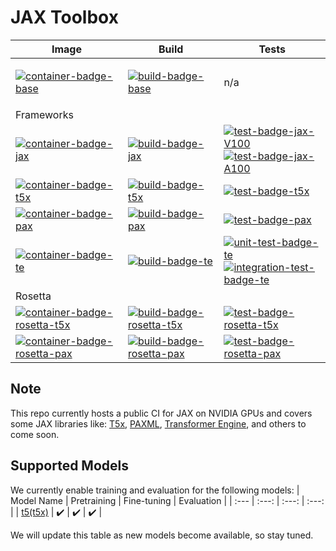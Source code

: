# JAX Toolbox

<table>
    <thead>
        <tr>
            <th>Image</th>
            <th>Build</th>
            <th>Tests</th>
        </tr>
    </thead>
    <tbody>
        <tr>
            <td>

[![container-badge-base]][container-link-base]
            </td>
            <td>
[![build-badge-base]][workflow-base]
            </td>
            <td> n/a </td>
        </tr>
        <tr style="border-bottom-style:hidden">
            <td colspan=3> Frameworks </td>
        </tr>
        <!-- JAX -->
        <tr>
            <td>
[![container-badge-jax]][container-link-jax]  
            </td>
            <td>
[![build-badge-jax]][workflow-jax]
            </td>
            <td>
[![test-badge-jax-V100]][workflow-jax-unit]
<br>
[![test-badge-jax-A100]][workflow-jax-unit]
            </td>
        </tr>
        <!-- t5x -->
        <tr style="border-style:hidden">
            <td>
[![container-badge-t5x]][container-link-t5x]
            </td>
            <td>
[![build-badge-t5x]][workflow-t5x] 
            </td>
            <td>
[![test-badge-t5x]][workflow-t5x-perf] 
            </td>
        </tr>
        <!-- pax -->
        <tr style="border-style:hidden">
            <td>
[![container-badge-pax]][container-link-pax] 
            </td>
            <td>
[![build-badge-pax]][workflow-pax]
            </td>
            <td>
[![test-badge-pax]][workflow-pax-perf]
            </td>
        </tr>
        <!-- te -->
        <tr>
            <td>
[![container-badge-te]][container-link-te]
            </td>
            <td>
[![build-badge-te]][workflow-te]
            </td>
            <td>
[![unit-test-badge-te]][workflow-te-test] <br> [![integration-test-badge-te]][workflow-te-test]
            </td>
        </tr>
        <tr style="border-bottom-style:hidden">
            <td colspan=3> Rosetta </td>
        </tr>
        <!-- rosetta-t5x -->
        <tr style="border-style:hidden">
            <td>
[![container-badge-rosetta-t5x]][container-link-rosetta-t5x] 
            </td>
            <td>
[![build-badge-rosetta-t5x]][workflow-rosetta-t5x] 
            </td>
            <td>
[![test-badge-rosetta-t5x]][workflow-rosetta-t5x]
            </td>
        </tr>
        <!-- rosetta-pax -->
        <tr>
            <td>
[![container-badge-rosetta-pax]][container-link-rosetta-pax]
            </td>
            <td>
[![build-badge-rosetta-pax]][workflow-rosetta-pax]
            </td>
            <td>
[![test-badge-rosetta-pax]][workflow-rosetta-pax]
            </td>
        </tr>
    </tbody>
</table>


[container-badge-base]: https://img.shields.io/static/v1?label=&message=.base&color=gray&logo=docker
[container-badge-jax]: https://img.shields.io/static/v1?label=&message=JAX&color=gray&logo=docker
[container-badge-t5x]: https://img.shields.io/static/v1?label=&message=T5X&color=gray&logo=docker
[container-badge-pax]: https://img.shields.io/static/v1?label=&message=PAX&color=gray&logo=docker
[container-badge-rosetta-t5x]: https://img.shields.io/static/v1?label=&message=ROSETTA(T5X)&color=gray&logo=docker
[container-badge-rosetta-pax]: https://img.shields.io/static/v1?label=&message=ROSETTA(PAX)&color=gray&logo=docker
[container-badge-te]: https://img.shields.io/static/v1?label=&message=TE&color=gray&logo=docker

[container-link-base]: https://github.com/NVIDIA/JAX-Toolbox/pkgs/container/jax-toolbox
[container-link-jax]: https://github.com/NVIDIA/JAX-Toolbox/pkgs/container/jax
[container-link-t5x]: https://github.com/NVIDIA/JAX-Toolbox/pkgs/container/t5x
[container-link-pax]: https://github.com/NVIDIA/JAX-Toolbox/pkgs/container/pax
[container-link-te]: https://github.com/NVIDIA/JAX-Toolbox/pkgs/container/jax-te
[container-link-rosetta-t5x]: https://github.com/NVIDIA/JAX-Toolbox/pkgs/container/rosetta-t5x
[container-link-rosetta-pax]: https://github.com/NVIDIA/JAX-Toolbox/pkgs/container/rosetta-pax

[build-badge-base]: https://img.shields.io/github/actions/workflow/status/NVIDIA/JAX-Toolbox/weekly-base-build.yaml?branch=main&label=weekly&logo=github-actions&logoColor=dddddd
[build-badge-jax]: https://img.shields.io/github/actions/workflow/status/NVIDIA/JAX-Toolbox/nightly-jax-build.yaml?branch=main&label=nightly&logo=github-actions&logoColor=dddddd
[build-badge-t5x]: https://img.shields.io/github/actions/workflow/status/NVIDIA/JAX-Toolbox/nightly-t5x-build.yaml?branch=main&label=nightly&logo=github-actions&logoColor=dddddd
[build-badge-pax]: https://img.shields.io/github/actions/workflow/status/NVIDIA/JAX-Toolbox/nightly-pax-build.yaml?branch=main&label=nightly&logo=github-actions&logoColor=dddddd
[build-badge-rosetta-t5x]: https://img.shields.io/endpoint?url=https%3A%2F%2Fgist.githubusercontent.com%2Fnvjax%2F913c2af68649fe568e9711c2dabb23ae%2Fraw%2Frosetta-t5x-build-status.json&logo=github-actions&logoColor=dddddd
[build-badge-rosetta-pax]: https://img.shields.io/endpoint?url=https%3A%2F%2Fgist.githubusercontent.com%2Fnvjax%2F913c2af68649fe568e9711c2dabb23ae%2Fraw%2Frosetta-pax-build-status.json&logo=github-actions&logoColor=dddddd
[build-badge-te]: https://img.shields.io/github/actions/workflow/status/NVIDIA/JAX-Toolbox/nightly-te-build.yaml?branch=main&label=nightly&logo=github-actions&logoColor=dddddd

[workflow-base]: https://github.com/NVIDIA/JAX-Toolbox/actions/workflows/weekly-base-build.yaml
[workflow-jax]: https://github.com/NVIDIA/JAX-Toolbox/actions/workflows/nightly-jax-build.yaml
[workflow-t5x]: https://github.com/NVIDIA/JAX-Toolbox/actions/workflows/nightly-t5x-build.yaml
[workflow-pax]: https://github.com/NVIDIA/JAX-Toolbox/actions/workflows/nightly-pax-build.yaml
[workflow-rosetta-t5x]: https://github.com/NVIDIA/JAX-Toolbox/actions/workflows/nightly-rosetta-t5x-build.yaml
[workflow-rosetta-pax]: https://github.com/NVIDIA/JAX-Toolbox/actions/workflows/nightly-rosetta-pax-build.yaml
[workflow-te]: https://github.com/NVIDIA/JAX-Toolbox/actions/workflows/nightly-te-build.yaml

[test-badge-jax-V100]: https://img.shields.io/endpoint?url=https%3A%2F%2Fgist.githubusercontent.com%2Fnvjax%2F913c2af68649fe568e9711c2dabb23ae%2Fraw%2Fjax-unit-test-status-V100.json&logo=nvidia
[test-badge-jax-A100]: https://img.shields.io/endpoint?url=https%3A%2F%2Fgist.githubusercontent.com%2Fnvjax%2F913c2af68649fe568e9711c2dabb23ae%2Fraw%2Fjax-unit-test-status-A100.json&logo=nvidia
[test-badge-t5x]: https://img.shields.io/endpoint?url=https%3A%2F%2Fgist.githubusercontent.com%2Fnvjax%2F913c2af68649fe568e9711c2dabb23ae%2Fraw%2Ft5x-test-completion-status.json&logo=nvidia
[test-badge-pax]: https://img.shields.io/endpoint?url=https%3A%2F%2Fgist.githubusercontent.com%2Fnvjax%2F913c2af68649fe568e9711c2dabb23ae%2Fraw%2Fpax-test-completion-status.json&logo=nvidia
[unit-test-badge-te]: https://img.shields.io/endpoint?url=https%3A%2F%2Fgist.githubusercontent.com%2Fnvjax%2F913c2af68649fe568e9711c2dabb23ae%2Fraw%2Fte-unit-test-status.json&logo=nvidia
[integration-test-badge-te]: https://img.shields.io/endpoint?url=https%3A%2F%2Fgist.githubusercontent.com%2Fnvjax%2F913c2af68649fe568e9711c2dabb23ae%2Fraw%2Fte-integration-test-status.json&logo=nvidia
[test-badge-rosetta-t5x]: https://img.shields.io/endpoint?url=https%3A%2F%2Fgist.githubusercontent.com%2Fnvjax%2F913c2af68649fe568e9711c2dabb23ae%2Fraw%2Frosetta-t5x-test-status.json&logo=nvidia
[test-badge-rosetta-pax]: https://img.shields.io/endpoint?url=https%3A%2F%2Fgist.githubusercontent.com%2Fnvjax%2F913c2af68649fe568e9711c2dabb23ae%2Fraw%2Frosetta-pax-test-status.json&logo=nvidia

[workflow-jax-unit]: https://github.com/NVIDIA/JAX-Toolbox/actions/workflows/nightly-jax-test-unit.yaml
[workflow-t5x-perf]: https://github.com/NVIDIA/JAX-Toolbox/actions/workflows/nightly-t5x-test-mgmn.yaml
[workflow-pax-perf]: https://github.com/NVIDIA/JAX-Toolbox/actions/workflows/nightly-pax-test-mgmn.yaml
[workflow-te-test]: https://github.com/NVIDIA/JAX-Toolbox/actions/workflows/nightly-te-test.yaml


## Note
This repo currently hosts a public CI for JAX on NVIDIA GPUs and covers some JAX libraries like: [T5x](https://github.com/google-research/t5x), [PAXML](https://github.com/google/paxml), [Transformer Engine](https://github.com/NVIDIA/TransformerEngine), and others to come soon.

## Supported Models
We currently enable training and evaluation for the following models:
| Model Name | Pretraining | Fine-tuning | Evaluation |
| :--- | :---: | :---: | :---: |
| [t5(t5x)](./rosetta/rosetta/projects/t5x) | ✔️ | ✔️ | ✔️ |

We will update this table as new models become available, so stay tuned.
